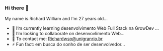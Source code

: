 ### Hi there 👋
My name is Richard William and I'm 27 years old...

- 🌱 I’m currently learning desenvolvimento Web Full Stack na GrowDev ...
- 👯 I’m looking to collaborate on desenvovlimento Web...
- 💌 To contact me: Richardwsp@unigranrio.br
- ⚡ Fun fact: em busca do sonho de ser desenvolvedor...

